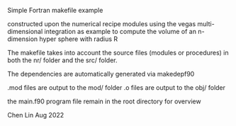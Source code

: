 Simple Fortran makefile example

constructed upon the numerical recipe modules
using the vegas multi-dimensional integration as example
to compute the volume of an n-dimension hyper sphere with radius R

The makefile takes into account the source files (modules or procedures)
in both the nr/ folder and the src/ folder.

The dependencies are automatically generated via makedepf90

.mod files are output to the mod/ folder
.o files are output to the obj/ folder

the main.f90 program file remain in the root directory for overview

Chen Lin
Aug 2022

